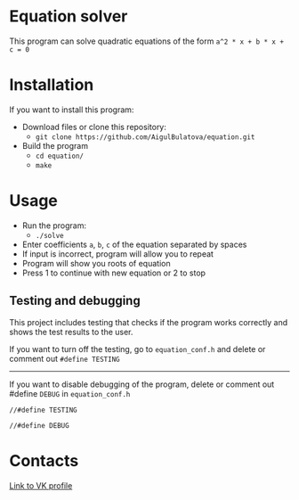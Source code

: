 # Equation solver
This program can solve quadratic equations of the form ```a^2 * x + b * x + c = 0```

# Installation
If you want to install this program:
* Download files or clone this repository:
    * ``` git clone https://github.com/AigulBulatova/equation.git ```
* Build the program
   * ```cd equation/```
   * ```make```
  
# Usage
* Run the program:
    * ```./solve```
* Enter coefficients `a`, `b`, `c` of the equation separated by spaces
* If input is incorrect, program will allow you to repeat
* Program will show you roots of equation
* Press 1 to continue with new equation or 2 to stop
  
## Testing and debugging
This project includes testing that checks if the program works correctly and shows the test results to the user.

If you want to turn off the testing, go to ```equation_conf.h``` and delete or comment out ```#define TESTING```
___
If you want to disable debugging of the program, delete or comment out #define ```DEBUG``` in  ```equation_conf.h```

```
//#define TESTING

//#define DEBUG 
```
# Contacts
[Link to VK profile](https://vk.com/id350031553)

